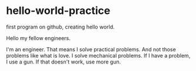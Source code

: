 # hello-world-practice
first program on github, creating hello world.

Hello my fellow engineers.

I'm an engineer. That means I solve practical problems. And not those problems like what is love. I solve mechanical problems.
If I have a problem, I use a gun. If that doesn't work, use more gun.

